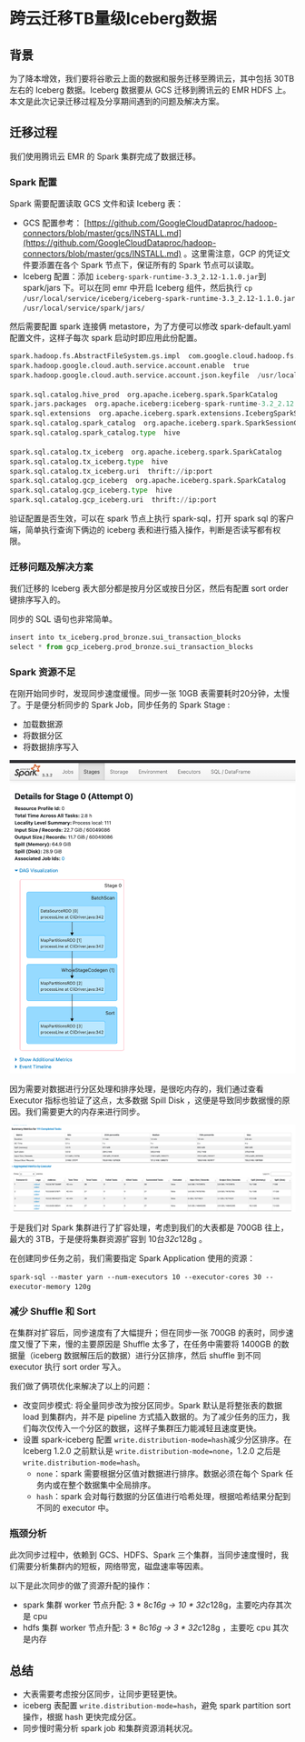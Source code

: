 # 跨云迁移TB量级Iceberg数据

## 背景

为了降本增效，我们要将谷歌云上面的数据和服务迁移至腾讯云，其中包括 30TB 左右的 Iceberg 数据。Iceberg 数据要从 GCS 迁移到腾讯云的 EMR HDFS 上。本文是此次记录迁移过程及分享期间遇到的问题及解决方案。

## 迁移过程

我们使用腾讯云 EMR 的 Spark 集群完成了数据迁移。

### Spark 配置

Spark 需要配置读取 GCS 文件和读 Iceberg 表：

- GCS 配置参考： [https://github.com/GoogleCloudDataproc/hadoop-connectors/blob/master/gcs/INSTALL.md](https://github.com/GoogleCloudDataproc/hadoop-connectors/blob/master/gcs/INSTALL.md) 。这里需注意，GCP 的凭证文件要添置在各个 Spark 节点下，保证所有的 Spark 节点可以读取。
- Iceberg 配置：添加 `iceberg-spark-runtime-3.3_2.12-1.1.0.jar`到 spark/jars 下。可以在同 emr 中开启 Iceberg 组件，然后执行 `cp /usr/local/service/iceberg/iceberg-spark-runtime-3.3_2.12-1.1.0.jar /usr/local/service/spark/jars/`

然后需要配置 spark 连接俩 metastore，为了方便可以修改 spark-default.yaml 配置文件，这样子每次 spark 启动时即应用此份配置。

```python
spark.hadoop.fs.AbstractFileSystem.gs.impl  com.google.cloud.hadoop.fs.gcs.GoogleHadoopFS
spark.hadoop.google.cloud.auth.service.account.enable  true
spark.hadoop.google.cloud.auth.service.account.json.keyfile  /usr/local/service/hadoop/etc/hadoop/google_key.json

spark.sql.catalog.hive_prod  org.apache.iceberg.spark.SparkCatalog
spark.jars.packages  org.apache.iceberg:iceberg-spark-runtime-3.2_2.12:1.1.0
spark.sql.extensions  org.apache.iceberg.spark.extensions.IcebergSparkSessionExtensions
spark.sql.catalog.spark_catalog  org.apache.iceberg.spark.SparkSessionCatalog
spark.sql.catalog.spark_catalog.type  hive

spark.sql.catalog.tx_iceberg  org.apache.iceberg.spark.SparkCatalog
spark.sql.catalog.tx_iceberg.type  hive
spark.sql.catalog.tx_iceberg.uri  thrift://ip:port
spark.sql.catalog.gcp_iceberg  org.apache.iceberg.spark.SparkCatalog
spark.sql.catalog.gcp_iceberg.type  hive
spark.sql.catalog.gcp_iceberg.uri  thrift://ip:port
```

验证配置是否生效，可以在 spark 节点上执行 spark-sql，打开 spark sql 的客户端，简单执行查询下俩边的 iceberg 表和进行插入操作，判断是否读写都有权限。

### 迁移问题及解决方案

我们迁移的 Iceberg 表大部分都是按月分区或按日分区，然后有配置 sort order 键排序写入的。

同步的 SQL 语句也非常简单。

```python
insert into tx_iceberg.prod_bronze.sui_transaction_blocks
select * from gcp_iceberg.prod_bronze.sui_transaction_blocks
```

### Spark 资源不足

在刚开始同步时，发现同步速度缓慢。同步一张 10GB 表需要耗时20分钟，太慢了。于是便分析同步的 Spark Job，同步任务的 Spark Stage : 

- 加载数据源
- 将数据分区
- 将数据排序写入

![Untitled](./img/img_10.png)

因为需要对数据进行分区处理和排序处理，是很吃内存的，我们通过查看 Executor 指标也验证了这点，太多数据 Spill Disk ，这便是导致同步数据慢的原因。我们需要更大的内存来进行同步。

![Untitled](./img/img_11.png)

于是我们对 Spark 集群进行了扩容处理，考虑到我们的大表都是 700GB 往上，最大的 3TB，于是便将集群资源扩容到 10台*32c*128g 。

在创建同步任务之前，我们需要指定 Spark Application 使用的资源：

`spark-sql --master yarn --num-executors 10 --executor-cores 30 --executor-memory 120g`

### 减少 Shuffle 和 Sort

在集群对扩容后，同步速度有了大幅提升；但在同步一张 700GB 的表时，同步速度又慢了下来，慢的主要原因是 Shuffle 太多了，在任务中需要将 1400GB 的数据量（iceberg 数据解压后的数据）进行分区排序，然后 shuffle 到不同 executor 执行 sort order 写入。

我们做了俩项优化来解决了以上的问题：

- 改变同步模式: 将全量同步改为按分区同步。Spark 默认是将整张表的数据 load 到集群内，并不是 pipeline 方式插入数据的。为了减少任务的压力，我们每次仅传入一个分区的数据，这样子集群压力能减轻且速度更快。
- 设置 spark-iceberg 配置 `write.distribution-mode=hash`减少分区排序。在 Iceberg 1.2.0 之前默认是 `write.distribution-mode=none`，1.2.0 之后是 `write.distribution-mode=hash`。
    - `none`：spark 需要根据分区值对数据进行排序。数据必须在每个 Spark 任务内或在整个数据集中全局排序。
    - `hash`：spark 会对每行数据的分区值进行哈希处理，根据哈希结果分配到不同的 executor 中。

### 瓶颈分析

此次同步过程中，依赖到 GCS、HDFS、Spark 三个集群，当同步速度慢时，我们需要分析集群内的短板，网络带宽，磁盘速率等因素。

以下是此次同步的做了资源升配的操作：

- spark 集群 worker 节点升配: 3 * 8c*16g → 10 * 32c*128g，主要吃内存其次是 cpu
- hdfs 集群 worker 节点升配: 3 * 8c*16g → 3 * 32c*128g ，主要吃 cpu 其次是内存

## 总结

- 大表需要考虑按分区同步，让同步更轻更快。
- iceberg 表配置 `write.distribution-mode=hash`，避免 spark partition sort 操作，根据 hash 更快完成分区。
- 同步慢时需分析 spark job 和集群资源消耗状况。